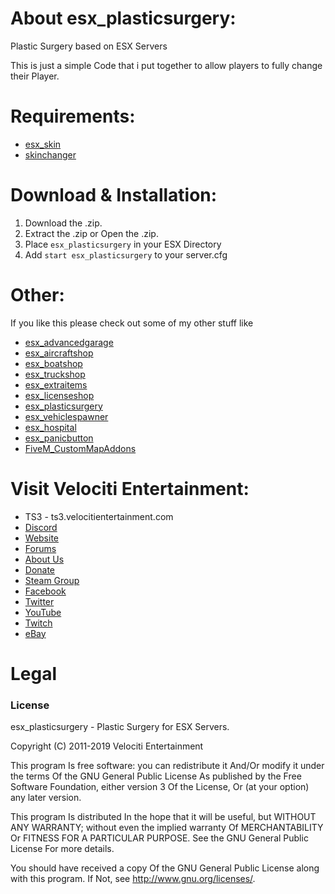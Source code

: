 # About esx_plasticsurgery:
Plastic Surgery based on ESX Servers

This is just a simple Code that i put together to allow players to fully change their Player.

# Requirements:
* [esx_skin](https://github.com/ESX-Org/esx_skin)
* [skinchanger](https://github.com/ESX-Org/skinchanger)

# Download & Installation:
1) Download the .zip.
2) Extract the .zip or Open the .zip.
3) Place `esx_plasticsurgery` in your ESX Directory
4) Add `start esx_plasticsurgery` to your server.cfg

# Other:
If you like this please check out some of my other stuff like
* [esx_advancedgarage](https://github.com/HumanTree92/esx_advancedgarage)
* [esx_aircraftshop](https://github.com/HumanTree92/esx_aircraftshop)
* [esx_boatshop](https://github.com/HumanTree92/esx_boatshop)
* [esx_truckshop](https://github.com/HumanTree92/esx_truckshop)
* [esx_extraitems](https://github.com/HumanTree92/esx_extraitems)
* [esx_licenseshop](https://github.com/HumanTree92/esx_licenseshop)
* [esx_plasticsurgery](https://github.com/HumanTree92/esx_plasticsurgery)
* [esx_vehiclespawner](https://github.com/HumanTree92/esx_vehiclespawner)
* [esx_hospital](https://github.com/HumanTree92/esx_hospital)
* [esx_panicbutton](https://github.com/HumanTree92/esx_panicbutton)
* [FiveM_CustomMapAddons](https://github.com/HumanTree92/FiveM_CustomMapAddons)

# Visit Velociti Entertainment:
* TS3 - ts3.velocitientertainment.com
* [Discord](http://discord.velocitientertainment.com)
* [Website](http://velocitientertainment.com/)
* [Forums](http://velocitientertainment.com/forum)
* [About Us](http://velocitientertainment.com/pc-gaming/)
* [Donate](http://velocitientertainment.com/donations/)
* [Steam Group](http://steamcommunity.com/groups/velocitientertainment)
* [Facebook](http://facebook.com/VelocitiEntertainment)
* [Twitter](http://twitter.com/VelocitiEnt)
* [YouTube](http://youtube.com/user/HumanTree92)
* [Twitch](http://twitch.tv/humantree92)
* [eBay](http://ebay.com/usr/humantree92)

# Legal
### License
esx_plasticsurgery - Plastic Surgery for ESX Servers.

Copyright (C) 2011-2019 Velociti Entertainment

This program Is free software: you can redistribute it And/Or modify it under the terms Of the GNU General Public License As published by the Free Software Foundation, either version 3 Of the License, Or (at your option) any later version.

This program Is distributed In the hope that it will be useful, but WITHOUT ANY WARRANTY; without even the implied warranty Of MERCHANTABILITY Or FITNESS FOR A PARTICULAR PURPOSE. See the GNU General Public License For more details.

You should have received a copy Of the GNU General Public License along with this program. If Not, see http://www.gnu.org/licenses/.

